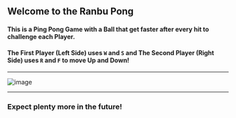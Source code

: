                              
## Welcome to the Ranbu Pong
                            
#### This is a Ping Pong Game with a Ball that get faster after every hit to challenge each Player.

#### The First Player (Left Side) uses ``W`` and ``S`` and The Second Player (Right Side) uses ``R`` and ``F`` to move Up and Down!
____________________________________________________________________________________________________________________________________________________________________
![image](https://user-images.githubusercontent.com/120993360/233761079-81e3996c-bc24-4c4e-b1a4-7a46c60e242a.png)
____________________________________________________________________________________________________________________________________________________________________


### Expect plenty more in the future!

